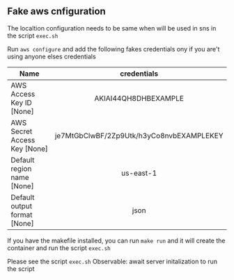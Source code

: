 ## Fake aws cnfiguration

The localtion configuration needs to be same when will be used in sns in the script `exec.sh`

Run `aws configure` and add the following fakes credentials ony if you are't using anyone elses credentials

|Name                        |credentials                               |
|----------------------------|:----------------------------------------:|
|AWS Access Key ID [None]    | AKIAI44QH8DHBEXAMPLE                     |
|AWS Secret Access Key [None]| je7MtGbClwBF/2Zp9Utk/h3yCo8nvbEXAMPLEKEY |
|Default region name [None]  | us-east-1                                |
|Default output format [None]| json                                     |

If you have the makefile installed, you can run `make run` and it will create the container and run the script `exec.sh`

Please see the script `exec.sh`
Observable: await server initalization to run the script
